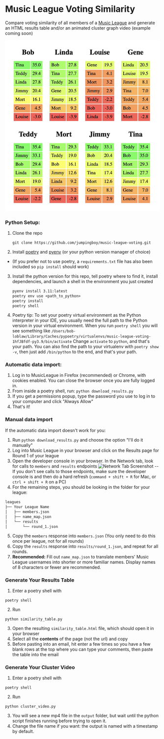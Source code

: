# Music League Voting Similarity
Compare voting similarity of all members of a [Music League](https://app.musicleague.com/) and generate an HTML results table and/or an animated cluster graph video (example coming soon)

![Sample HTML output](./images/example_table.jpg)

### Python Setup:
1. Clone the repo
    ```
    git clone https://github.com/jumpingboy/music-league-voting.git
    ```
2. Install [poetry](https://python-poetry.org/docs/#installation) and [pyenv](https://github.com/pyenv/pyenv#installation) (or your python version manager of choice)
- (If you prefer not to use poetry, a `requirements.txt` file has also been included so `pip install` should work)
3. Install the python version for this repo, tell poetry where to find it, install dependencies, and launch a shell in the environment you just created
    ```
    pyenv install 3.11:latest
    poetry env use <path_to_python>
    poetry install
    poetry shell
    ```
4. Poetry tip: To set your poetry virtual environment as the Python interpreter in your IDE, you usually need the full path to the Python version in your virtual environment. When you run `poetry shell` you will see something like 
    `/Users/bob-loblaw/Library/Caches/pypoetry/virtualenvs/music-league-voting-1hfJBfdf-py3.9/bin/activate`
    Change `activate` to `python`, and that's your path.
    You can also find the path to your virtualenv with `poetry show -v`, then just add `/bin/python` to the end, and that's your path.

### Automatic data import:
1. Log in to MusicLeague in Firefox (recommended) or Chrome, with cookies enabled. You can close the browser once you are fully logged in.
2. From inside a poetry shell, run:
```python download_results.py```
3. If you get a permissions popup, type the password you use to log in to your computer and click "Always Allow"
4. That's it!

### Manual data import
If the automatic data import doesn't work for you:
1. Run ```python download_results.py``` and choose the option "I'll do it manually"
2. Log into Music League in your browser and click on the Results page for Round 1 of your league
4. Open the developer console in your browser. In the Network tab, look for calls to `members` and `results` endpoints
![Network Tab Screenshot](./images/network_tab_screenshot.jpg)
-- If you don't see calls to those endpoints, make sure the developer console is and then do a hard refresh (`command + shift + R` for Mac, or `ctrl + shift + R` on a PC)
5. For the remaining steps, you should be looking in the folder for your league:
```
leagues
├── Your League Name
│   ├── members.json
│   ├── name_map.json
│   └── results
│       └── round_1.json
```
5. Copy the `members` response into `members.json` (You only need to do this once per league, not for all rounds)
6. Copy the `results` response into `results/round_1.json`, and repeat for all rounds.
7. **Recommended:** Fill out `name_map.json` to translate members' Music League usernames into shorter or more familiar names. Display names of 8 characters or fewer are recommended.

### Generate Your Results Table
1. Enter a poetry shell with
```
poetry shell
```
2. Run
```
python similarity_table.py
```
3. Open the resulting `similarity_table.html` file, which should open it in your browser
4. Select all the **contents** of the page (not the url) and copy
5. Before pasting into an email, hit enter a few times so you have a few blank rows at the top where you can type your comments, then paste the table into the email

### Generate Your Cluster Video
1. Enter a poetry shell with
```
poetry shell
```
2. Run
```
python cluster_video.py
```
3. You will see a new mp4 file in the `output` folder, but wait until the python script finishes running before trying to open it.
4. Change the file name if you want: the output is named with a timestamp by default.
